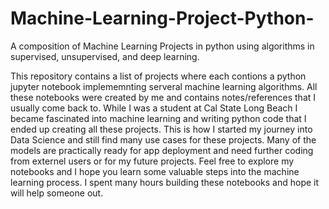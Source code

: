 # Machine-Learning-Project-Python-
A composition of Machine Learning Projects in python using algorithms in supervised, unsupervised, and deep learning.  

This repository contains a list of projects where each contions a python jupyter notebook implememnting serveral machine learning algorithms. All these notebooks were created by me and contains notes/references that I usually come back to. While I was a student at Cal State Long Beach I became fascinated into machine learning and writing python code that I ended up creating all these projects. This is how I started my journey into Data Science and still find many use cases for these projects. Many of the models are practically ready for app deployment and need further coding from externel users or for my future projects. Feel free to explore my notebooks and I hope you learn some valuable steps into the machine learning process. I spent many hours building these notebooks and hope it will help someone out. 
